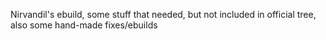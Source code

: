 Nirvandil's ebuild, some stuff that needed, but not included in official tree, also some hand-made fixes/ebuilds
